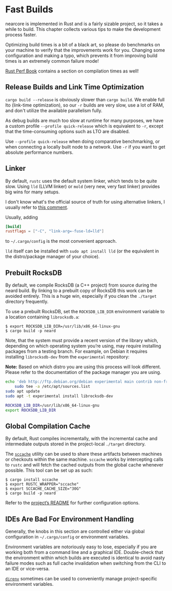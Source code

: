 # Fast Builds

nearcore is implemented in Rust and is a fairly sizable project, so it takes a
while to build. This chapter collects various tips to make the development
process faster.

Optimizing build times is a bit of a black art, so please do benchmarks on your
machine to verify that the improvements work for you. Changing some configuration
and making a typo, which prevents it from improving build times is an
extremely common failure mode!

[Rust Perf Book](https://nnethercote.github.io/perf-book/compile-times.html)
contains a section on compilation times as well!

## Release Builds and Link Time Optimization

`cargo build --release` is obviously slower than `cargo build`. We enable full
lto (link-time optimization), so our `-r` builds are very slow, use a lot of
RAM, and don't utilize the available parallelism fully.

As debug builds are much too slow at runtime for many purposes, we have a custom
profile `--profile quick-release` which is equivalent to `-r`, except that the
time-consuming options such as LTO are disabled.

Use `--profile quick-release` when doing comparative benchmarking, or when
connecting a locally built node to a network. Use `-r` if you want to get
absolute performance numbers.

## Linker

By default, `rustc` uses the default system linker, which tends to be quite
slow. Using `lld` (LLVM linker) or `mold` (very new, very fast linker) provides
big wins for many setups.

I don't know what's the official source of truth for using alternative linkers,
I usually refer to [this
comment](https://github.com/rust-lang/rust/issues/39915#issuecomment-538049306).

Usually, adding

```toml
[build]
rustflags = ["-C", "link-arg=-fuse-ld=lld"]
```

to `~/.cargo/config` is the most convenient approach.

`lld` itself can be installed with `sudo apt install lld` (or the equivalent in 
the distro/package manager of your choice).

## Prebuilt RocksDB

By default, we compile RocksDB (a C++ project) from source during the neard
build. By linking to a prebuilt copy of RocksDB this work can be avoided
entirely. This is a huge win, especially if you clean the `./target` directory
frequently.

To use a prebuilt RocksDB, set the `ROCKSDB_LIB_DIR` environment variable to
a location containing `librocksdb.a`:

```console
$ export ROCKSDB_LIB_DIR=/usr/lib/x86_64-linux-gnu
$ cargo build -p neard
```

Note, that the system must provide a recent version of the library which,
depending on which operating system you’re using, may require installing packages
from a testing branch. For example, on Debian it requires installing
`librocksdb-dev` from the `experimental` repository:

**Note:** Based on which distro you are using this process will look different.
Please refer to the documentation of the package manager you are using.

```bash
echo 'deb http://ftp.debian.org/debian experimental main contrib non-free' |
    sudo tee -a /etc/apt/sources.list
sudo apt update
sudo apt -t experimental install librocksdb-dev

ROCKSDB_LIB_DIR=/usr/lib/x86_64-linux-gnu
export ROCKSDB_LIB_DIR
```

## Global Compilation Cache

By default, Rust compiles incrementally, with the incremental cache and
intermediate outputs stored in the project-local `./target` directory.

The [`sccache`](https://github.com/mozilla/sccache) utility can be used to share
these artifacts between machines or checkouts within the same machine. `sccache`
works by intercepting calls to `rustc` and will fetch the cached outputs from
the global cache whenever possible. This tool can be set up as such:

```console
$ cargo install sccache
$ export RUSTC_WRAPPER="sccache"
$ export SCCACHE_CACHE_SIZE="30G"
$ cargo build -p neard
```

Refer to the [project’s README](https://github.com/mozilla/sccache) for further
configuration options.

## IDEs Are Bad For Environment Handling

Generally, the knobs in this section are controlled either via global
configuration in `~/.cargo/config` or environment variables.

Environment variables are notoriously easy to lose, especially if you are
working both from a command line and a graphical IDE. Double-check that the
environment within which builds are executed is identical to avoid nasty
failure modes such as full cache invalidation when switching from the
CLI to an IDE or vice-versa.

[`direnv`](https://direnv.net) sometimes can be used to conveniently manage
project-specific environment variables.
